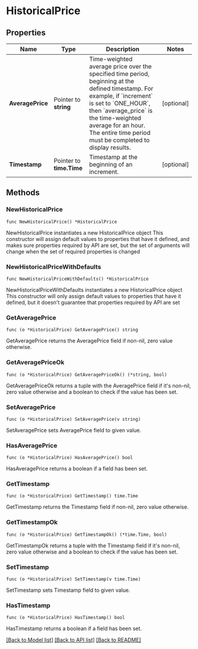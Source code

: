 # HistoricalPrice

## Properties

Name | Type | Description | Notes
------------ | ------------- | ------------- | -------------
**AveragePrice** | Pointer to **string** | Time-weighted average price over the specified time period, beginning at the defined timestamp. For example, if &#x60;increment&#x60; is set to &#x60;ONE_HOUR&#x60;, then &#x60;average_price&#x60; is the time-weighted average for an hour. The entire time period must be completed to display results. | [optional] 
**Timestamp** | Pointer to **time.Time** | Timestamp at the beginning of an increment. | [optional] 

## Methods

### NewHistoricalPrice

`func NewHistoricalPrice() *HistoricalPrice`

NewHistoricalPrice instantiates a new HistoricalPrice object
This constructor will assign default values to properties that have it defined,
and makes sure properties required by API are set, but the set of arguments
will change when the set of required properties is changed

### NewHistoricalPriceWithDefaults

`func NewHistoricalPriceWithDefaults() *HistoricalPrice`

NewHistoricalPriceWithDefaults instantiates a new HistoricalPrice object
This constructor will only assign default values to properties that have it defined,
but it doesn't guarantee that properties required by API are set

### GetAveragePrice

`func (o *HistoricalPrice) GetAveragePrice() string`

GetAveragePrice returns the AveragePrice field if non-nil, zero value otherwise.

### GetAveragePriceOk

`func (o *HistoricalPrice) GetAveragePriceOk() (*string, bool)`

GetAveragePriceOk returns a tuple with the AveragePrice field if it's non-nil, zero value otherwise
and a boolean to check if the value has been set.

### SetAveragePrice

`func (o *HistoricalPrice) SetAveragePrice(v string)`

SetAveragePrice sets AveragePrice field to given value.

### HasAveragePrice

`func (o *HistoricalPrice) HasAveragePrice() bool`

HasAveragePrice returns a boolean if a field has been set.

### GetTimestamp

`func (o *HistoricalPrice) GetTimestamp() time.Time`

GetTimestamp returns the Timestamp field if non-nil, zero value otherwise.

### GetTimestampOk

`func (o *HistoricalPrice) GetTimestampOk() (*time.Time, bool)`

GetTimestampOk returns a tuple with the Timestamp field if it's non-nil, zero value otherwise
and a boolean to check if the value has been set.

### SetTimestamp

`func (o *HistoricalPrice) SetTimestamp(v time.Time)`

SetTimestamp sets Timestamp field to given value.

### HasTimestamp

`func (o *HistoricalPrice) HasTimestamp() bool`

HasTimestamp returns a boolean if a field has been set.


[[Back to Model list]](../README.md#documentation-for-models) [[Back to API list]](../README.md#documentation-for-api-endpoints) [[Back to README]](../README.md)


